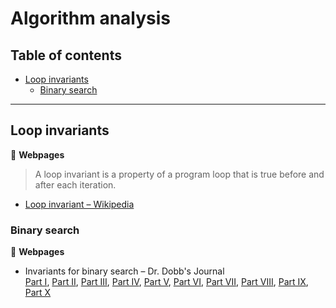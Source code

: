 # Algorithm analysis

## Table of contents

* [Loop invariants](#loop-invariants)
	* [Binary search](#binary-search)

---

## Loop invariants

:link: **Webpages**

> A loop invariant is a property of a program loop that is true before and after each iteration.

* [Loop invariant &ndash; Wikipedia](https://en.wikipedia.org/wiki/Loop_invariant)

### Binary search

:link: **Webpages**

* Invariants for binary search &ndash; Dr. Dobb's Journal\
[Part I](http://www.drdobbs.com/cpp/invariants-for-binary-search-part-1-a-si/240169169),
[Part II](http://www.drdobbs.com/cpp/invariants-for-binary-search-part-2-refi/240169199),
[Part III](http://www.drdobbs.com/cpp/invariants-for-binary-search-part-3-impr/240169239),
[Part IV](http://www.drdobbs.com/cpp/invariants-for-binary-search-part-4-usin/240169267),
[Part V](http://www.drdobbs.com/cpp/abstractions-for-binary-search-part-5-ge/240169289),
[Part VI](http://www.drdobbs.com/cpp/abstractions-for-binary-search-part-6-ho/240169326),
[Part VII](http://www.drdobbs.com/cpp/abstractions-for-binary-search-part-7-ch/240169367),
[Part VIII](http://www.drdobbs.com/cpp/abstractions-for-binary-search-part-8-wh/240169392),
[Part IX](http://www.drdobbs.com/cpp/abstractions-for-binary-search-part-9-wh/240169416),
[Part X](http://www.drdobbs.com/cpp/abstractions-for-binary-search-part-10-p/240169437)
